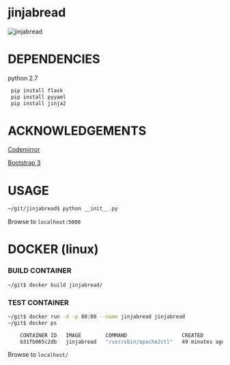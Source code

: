 # jinjabread

![jinjabread](http://i.imgur.com/HbGvgSj.png)

DEPENDENCIES
=============================

python 2.7

```bash
 pip install flask
 pip install pyyaml
 pip install jinja2
```

ACKNOWLEDGEMENTS
=============================

[Codemirror](https://codemirror.net)

[Bootstrap 3](https://getbootstrap.com)

USAGE
=============================

```bash
~/git/jinjabread$ python __init__.py
```

Browse to `localhost:5000`


DOCKER (linux)
=============================

### BUILD CONTAINER

```bash
~/git$ docker build jinjabread/
```

### TEST CONTAINER

```bash
~/git$ docker run -d -p 80:80 --name jinjabread jinjabread
~/git$ docker ps

    CONTAINER ID   IMAGE        COMMAND                  CREATED          STATUS          PORTS                NAMES
    b31fb065c2db   jinjabread   "/usr/sbin/apache2ctl"   49 minutes ago   Up 49 minutes   0.0.0.0:80->80/tcp   jinjabread

```

Browse to `localhost/`
